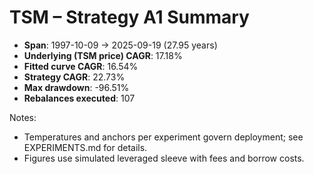 # TSM – Strategy A1 Summary

- **Span**: 1997-10-09 → 2025-09-19 (27.95 years)
- **Underlying (TSM price) CAGR**: 17.18%
- **Fitted curve CAGR**: 16.54%
- **Strategy CAGR**: 22.73%
- **Max drawdown**: -96.51%
- **Rebalances executed**: 107

Notes:

- Temperatures and anchors per experiment govern deployment; see EXPERIMENTS.md for details.
- Figures use simulated leveraged sleeve with fees and borrow costs.
